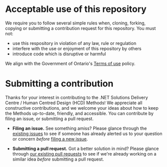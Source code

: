 # Acceptable use of this repository
We require you to follow several simple rules when, cloning, forking, copying or submitting a contribution request for this repository. You must not:
* use this respository in violation of any law, rule or regulation
* interfere with the use or enjoyment of this repository by others
* introduce code which is disruptive or harmful

We align with the Government of Ontario's [Terms of use](https://www.ontario.ca/page/terms-use) policy.

# Submitting a contribution
Thanks for your interest in contributing to the .NET Solutions Delivery Centre / Human Centred Design (HCD) Methods! We appreciate all constructive contributions, and we welcome your ideas about how to keep the Methods up-to-date, friendly, and accessible. You can contribute by filing an issue, or submitting a pull request.

- **Filing an issue.** See something amiss? Please glance through the [existing issues](https://github.com/HumanCentredDesign/methods/issues) to see if someone has already alerted us to your question or concern *before* [filing a new issue](https://github.com/18F/methods/issues/new).

- **Submitting a pull request.** Got a better solution in mind? Please glance through [our existing pull requests](https://github.com/HumanCentredDesign/methods/pulls) to see if we're already working on a similar idea *before* submitting a pull request.




